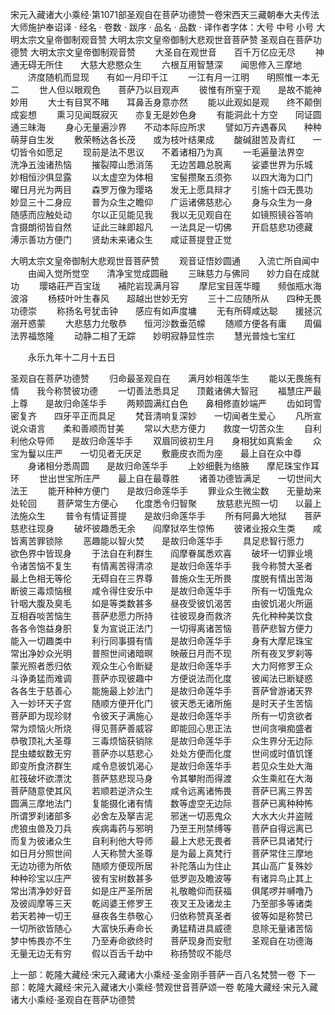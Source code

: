 宋元入藏诸大小乘经·第1071部圣观自在菩萨功德赞一卷宋西天三藏朝奉大夫传法大师施护奉诏译
· 经名 · 卷数 · 跋序
· 品名 · 品数 · 译作者字体：大号 中号 小号
大明太宗文皇帝御制观音赞
大明太宗文皇帝御制大悲观世音菩萨赞
圣观自在菩萨功德赞
大明太宗文皇帝御制观音赞
　　大圣自在观世音　　百千万亿应无尽
　　神通无碍无所住　　大慈大悲愍众生
　　六根互用智慧深　　闻思修入三摩地
　　济度随机而显现　　有如一月印千江
　　一江有月一江明　　明照惟一本无二
　　世人但以眼观色　　菩萨乃以目观声
　　彼惟有所窒于观　　是故不能神妙用
　　大士有目冥不睹　　耳鼻舌身意亦然
　　能以此观如是观　　终不颠倒成妄想
　　熏习见闻既寂灭　　亦复无是妙色身
　　有能洞此十方空　　同证圆通三昧海
　　身心无量遍沙界　　不动本际应所求
　　譬如万卉遇春风　　种种萌芽自生发
　　敷荣畅达各长茂　　或为枝叶结果成
　　酸碱甜苦及青红　　一切皆令如愿足
　　现前是法不思议　　不着诸相乃为真
　　一毛遍量法界空　　洗净五浊诸热恼
　　摧裂障山悉消荡　　无边苦趣总脱离
　　娑婆世界为乐城　　妙相恒沙俱显露
　　以太虚空为体相　　宝髻攒聚五须弥
　　以四大海为口门　　曜日月光为两目
　　森罗万像为璎珞　　发无上愿具辩才
　　引施十四无畏功　　妙显三十二身应
　　普为众生之瞻仰　　广运诸佛慈悲心
　　身与众生为一身　　随感而应触处动
　　尔以正见能见我　　我以无见观自在
　　如镜照镜谷答响　　含摄朗彻皆自然
　　证此三昧即超凡　　一法具足一切佛
　　开启慈悲功德藏　　溥示善功方便门
　　贤劫未来诸众生　　咸证菩提登正觉

大明太宗文皇帝御制大悲观世音菩萨赞
　　观音证悟妙圆通　　入流亡所自闻中
　　由闻入觉所觉空　　清净宝觉成圆融
　　三昧慈力与佛同　　妙力自在成就功
　　璎珞莊严百宝珑　　補陀岩现满月容
　　摩尼宝目莲华瞳　　频伽瓶水海波溶
　　杨枝叶叶生春风　　超越出世妙无穷
　　三十二应随所从　　四种无畏功德崇
　　称扬名号犹击钟　　感应有如声度墉
　　无有所碍咸达聪　　援拯沉溺开惑蒙
　　大悲慈力允敬恭　　恒河沙数垂范幪
　　随顺方便各有庸　　周偏法界福悠隆
　　动静二相了无踪　　妙明寂静显性宗
　　慧光普烛七宝红

　　永乐九年十二月十五日

圣观自在菩萨功德赞
　　归命最圣观自在　　满月妙相莲华生
　　能以无畏施有情　　我今称赞彼功德
　　一切善法悉具足　　顶戴诸佛大智冠
　　福慧庄严最上尊　　是故归命莲华手
　　两颊圆满红白色　　鼻相修直妙端严
　　齿如珂雪密复齐　　四牙平正而具足
　　梵音清响复深妙　　一切闻者生爱心
　　凡所宣说众语言　　柔和善顺而甘美
　　常以大悲方便力　　救度一切苦众生
　　自利利他众导师　　是故归命莲华手
　　双眉同彼初生月　　身相犹如真紫金
　　众宝为鬘以庄严　　一切见者无厌足
　　敷鹿皮衣而为座　　最上自在众中尊
　　身诸相分悉周圆　　是故归命莲华手
　　上妙细氎为络腋　　摩尼珠宝作耳环
　　世出世宝所庄严　　最上自在最尊胜
　　诸善功德皆满足　　一切世间大法王
　　能开种种方便门　　是故归命莲华手
　　罪业众生微尘数　　无量劫来处轮回
　　菩萨常生方便心　　化度悉令归智聚
　　放慈悲光照一切　　以最上法施众生
　　普令有情证菩提　　是故归命莲华手
　　所有阿鼻大地狱　　菩萨慈悲往现身
　　破坏彼趣悉无余　　阎摩狱卒生惊怖
　　彼诸业报众生类　　咸皆离苦罪锁除
　　恶趣能以智火焚　　是故归命莲华手
　　具足悲智行愿力　　欲色界中皆现身
　　于法自在利群生　　阎摩眷属悉欢喜
　　破坏一切罪业境　　令诸苦恼不复生
　　有情离苦得清凉　　是故归命莲华手
　　我今称赞大圣者　　最上色相无等伦
　　无碍自在三界尊　　普施众生无所畏
　　度脱有情出苦海　　断彼三毒烦恼根
　　咸令得住安乐中　　是故归命莲华手
　　所有一切饿鬼众　　针咽大腹及臭毛
　　如是等类数甚多　　昼夜受彼饥渴苦
　　由彼饥渴火所逼　　互相吞啖苦恼生
　　菩萨悲愿力所持　　往彼现身而救济
　　先化种种美饮食　　各各令饱益身胑
　　复为宣说正法门　　一切得离诸苦恼
　　菩萨悲智方便力　　能入一切趣类中
　　利行同事摄有情　　是故归命莲华手
　　身有大摩尼珠宝　　常出净妙众光明
　　普照世间诸暗暝　　映蔽日月而不现
　　所有夜叉罗刹等　　蒙光照者悉归依
　　观众生心令断疑　　是故归命莲华手
　　大力阿修罗王众　　斗诤勇猛而难调
　　菩萨亦现彼趣中　　方便说法而化度
　　彼闻法已断疑惑　　各各生于慈善心
　　能施最上妙法门　　是故归命莲华手
　　菩萨曾游诸天界　　入一妙环天子宫
　　随顺方便开化门　　彼天悉无诸所施
　　是时天子生苦恼　　菩萨即为现珍财
　　令彼天子满施心　　是故归命莲华手
　　所有一切贪欲者　　常为烦恼火所烧
　　得见菩萨善威容　　即能回心思正法
　　世间贪嗔痴盛者　　恭敬顶礼大圣尊
　　三毒烦恼获销除　　是故归命莲华手
　　众生界分无边际　　昆虫蝼蚁数无穷
　　菩萨亦以慈悲心　　处处方便而化度
　　世间或时值饥馑　　即变所食济群生
　　咸令息彼饥渴心　　是故归命莲华手
　　若见众生处大海　　舡筏破坏欲漂沈
　　菩萨慈悲现马身　　令其攀附而得渡
　　众生乘舡在大海　　菩萨随意使其风
　　若顺若逆济众生　　咸令远离诸怖畏
　　菩萨已离三界苦　　圆满三摩地法门
　　复能摄化诸有情　　数等虚空无边际
　　菩萨已离种种怖　　所谓罗刹诸部多
　　必舍左及拏吉泥　　邪迷一切恶鬼众
　　大水大火并盗贼　　虎狼虫兽及刀兵
　　疾病毒药与邪明　　乃至王刑禁缚等
　　菩萨自得远离已　　而复为彼诸众生
　　自利利他大导师　　最上大悲无畏者
　　菩萨已具诸梵行　　如日月分照世间
　　人天称赞大圣尊　　是为最上真梵行
　　菩萨常住三摩地　　无边功德为所依
　　随顺方便现所居　　补陀落山为住止
　　其山高广复殊妙　　种种珍宝以庄严
　　彼有宝树数甚多　　低罗迦及瞻波等
　　有诸异鸟止其上　　常出清净妙好音
　　如是庄严圣所居　　礼敬瞻仰而获福
　　俱尾啰并嚩噜乃　　及彼阎摩等三天
　　乾闼婆王修罗王　　夜叉王及诸龙主
　　乃至部多等诸类　　若天若神一切王
　　昼夜各生恭敬心　　归依称赞真圣者
　　彼等如是称赞已　　一切所欲皆随心
　　大富快乐寿命长　　勇猛精进具威德
　　息除无量诸苦恼　　梦中怖畏亦不生
　　乃至寿命欲终时　　菩萨现身而安慰
　　圣观自在功德海　　无量无边无有穷
　　假以百舌千劫中　　称扬赞叹不能尽

上一部：乾隆大藏经·宋元入藏诸大小乘经·圣金刚手菩萨一百八名梵赞一卷
下一部：乾隆大藏经·宋元入藏诸大小乘经·赞观世音菩萨颂一卷
乾隆大藏经·宋元入藏诸大小乘经·圣观自在菩萨功德赞